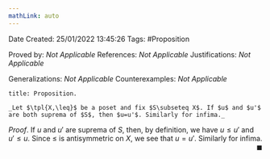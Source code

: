 ```yaml
---
mathLink: auto
---
```


<div class="topSpace"></div>

Date Created: 25/01/2022 13:45:26
Tags: #Proposition

Proved by: _Not Applicable_
References: _Not Applicable_
Justifications: _Not Applicable_

Generalizations: _Not Applicable_
Counterexamples: _Not Applicable_

``` ad-Proposition
title: Proposition.

_Let $\tpl{X,\leq}$ be a poset and fix $S\subseteq X$. If $u$ and $u'$ are both suprema of $S$, then $u=u'$. Similarly for infima._

```

_Proof_. If $u$ and $u'$ are suprema of $S$, then, by definition, we have $u\leq u'$ and $u'\leq u$. Since $\leq$ is antisymmetric on $X$, we see that $u=u'$. Similarly for infima.<span style="float:right;">$\blacksquare$</span>
